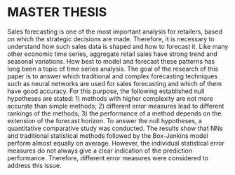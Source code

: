 # MASTER THESIS
Sales forecasting is one of the most important analysis for retailers, based on which the strategic decisions are made. Therefore, it is necessary to understand how such sales data is shaped and how to forecast it. Like many other economic time series, aggregate retail sales have strong trend and seasonal variations. How best to model and forecast these patterns has long been a topic of time series analysis.
The goal of the research of this paper is to answer which traditional and complex forecasting techniques such as neural networks are used for sales forecasting and which of them have good accuracy. For this purpose, the following established null hypotheses are stated: 1) methods with higher complexity are not more accurate than simple methods; 2) different error measures lead to different rankings of the methods; 3) the performance of a method depends on the extension of the forecast horizon. To answer the null hypotheses, a quantitative comparative study was conducted. The results show that NNs and traditional statistical methods followed by the Box-Jenkins model perform almost equally on average. However, the individual statistical error measures do not always give a clear indication of the prediction performance. Therefore, different error measures were considered to address this issue.

